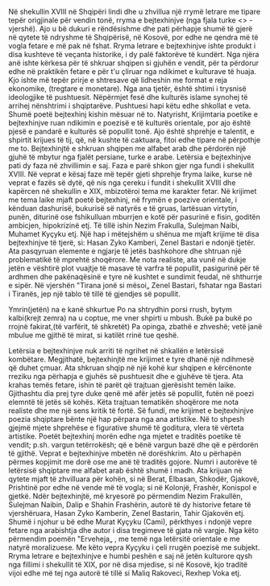 Në shekullin XVIII në Shqipëri lindi dhe u zhvillua një rrymë letrare me tipare tepër origjinale për vendin tonë, rryma e bejtexhinjve (nga fjala turke <<bejte>> - vjershë). Ajo u bë dukuri e rëndësishme dhe pati përhapje shumë të gjerë në qytete të ndryshme të Shqipërisë, në Kosovë, por edhe ne qendra më të vogla fetare e më pak në fshat.
Rryma letrare e bejtexhinjve ishte produkt i disa kushteve të veçanta historike, i dy palë faktorëve të kundërt.
Nga njëra anë ishte kërkesa për të shkruar shqipen si gjuhën e vendit, për ta përdorur edhe në praktikën fetare e për t'u çliruar nga ndikimet e kulturave të huaja. Kjo ishte më tepër prirje e shtresave që lidheshin me format e reja ekonomike, (tregtare e monetare). Nga ana tjetër, është shtimi i trysnisë ideologjike të pushtuesit. Nëpërmjet fesë dhe kulturës islame synohej të arrihej nënshtrimi i shqiptarëve. Pushtuesi hapi këtu edhe shkollat e veta. Shumë poetë bejtexhinj kishin mësuar në to.
Natyrisht, Krijimtaria poetike e bejtexhinjve ruan ndikimin e poezisë e të kulturës orientale, por ajo është pjesë e pandarë e kulturës së popullit tonë. Ajo është shprehje e talentit, e shpirtit krijues të tij, që, në kushte të caktuara, fitoi edhe tipare në përpothje me to.
Bejtexhinjtë e shkruan shqipen me alfabet arab dhe përdorën një gjuhë të mbytur nga fjalët persiane, turke e arabe.
Letërsia e bejtexhinjve pati dy faza në zhvillimin e saj. Faza e parë shkon gjer nga fundi i shekullit XVIII. Në veprat e kësaj faze më tepër gjeti shprehje fryma laike, kurse në veprat e fazës së dytë, që nis nga çereku i fundit i shekullit XVIII dhe kapërcen në shekullin e XIX, mbizotëroi tema me karakter fetar.
Në krijimet me tema laike mjaft poetë bejtexhinj, në frymën e poezive orientale, i kënduan dashurisë, bukurisë së natyrës e të gruas, lartësuan virtytin, punën, diturinë ose fshikulluan mburrjen e kotë për pasurinë e fisin, goditën ambicjen, hipokrizinë etj. Të tillë ishin Nezim Frakulla, Sulejman Naibi, Muhamet Kyçyku etj.
Një hap i mëtejshëm u shënua me mjaft krijime të disa bejtexhinjve të tjerë, si: Hasan Zyko Kamberi, Zenel Bastari e ndonjë tjetër. Ata pasqyruan elemente e ngjarje të jetës bashkohore dhe shtruan një problematikë të mprehtë shoqërore. Me nota realiste, ata vunë në dukje jetën e vështirë plot vuajtje të masave të varfra të popullit, pasigurinë për të ardhmen dhe pakënaqësinë e tyre në kushtet e sundimit feudal, në shthurrje e sipër. Në vjershën "Tirana jonë si mësoi„ Zenel Bastari, fshatar nga Bastari i Tiranës, jep një tablo të tillë të gjendjes së popullit.

Ymrin(jetën) na e kanë shkurtue
Po na shtrydhin porsi rrush,
bytym kalbi(krejt zemra) na u coptue,
me vner shpirti u mbush.
Bukë pa bukë po rrojnë fakirat,(të varfërit, të shkretët)
Pa opinga, zbathë e zhveshë;
vetë janë mbulue me gjithë të mirat,
si katilët rrinë tue qeshë.

Letërsia e bejtexhinjve nuk arriti të ngrihet në shkallën e letërsisë kombëtare. Megjithatë, bejtexhinjtë me krijimet e tyre dhanë një ndihmesë që duhet çmuar. Ata shkruan shqip në një kohë kur shqipen e kërcënonte rreziku nga përhapja e gjuhës së pushtuesit dhe e gjuhëve të tjera. Ata krahas temës fetare, ishin të parët që trajtuan gjerësisht temën laike.
Gjithashtu dia prej tyre duke qenë më afër jetës së popullit, futën në poezi elemntë të jetës së kohës. Këta trajtuan tematikën shoqërore me nota realiste dhe me një sens kritik të fortë.
Së fundi, me krijimet e bejtexhinjve poezia shqiptare bënte një hap përpara nga ana artistike. Në to shpesh gjejmë mjete shprehëse e figurative shumë të goditura, vlera të vërteta artistike. Poetët bejtexhinj morën edhe nga mjetet e traditës poetike të vendit; p.sh. vargun tetërrokësh; që e bënë vargun bazë dhe që e përdorën të gjithë. Veprat e bejtexhinjve mbetën në dorëshkrim. Ato u përhapën përmes kopjimit me dorë ose me anë të traditës gojore.
Numri i autorëve të letërsisë shqiptare me alfabet arab është shumë i madh. Ata krijuan në qytete mjaft të zhvilluara për kohën, si në Berat, Elbasan, Shkodër, Gjakovë, Prishtinë por edhe në vende më të vogla; si në Kolonjë, Frashër, Konispol e gjetkë.
Ndër bejtexhinjtë, më kryesorë po përmendim Nezim Frakullën, Sulejman Naibin, Dalip e Shahin Frashërin, autorë të dy historive fetare të vjershëruara, Hasan Zyko Kamberin, Zenel Bastarin, Tahir Gjakovën etj. Shumë i njohur u bë edhe Murat Kyçyku (Cami), përkthyes i ndonjë vepre fetare nga arabishtja dhe autor i disa tregimeve të gjata në vargje. Nga këto përmendim poemën "Erveheja„ , me temë nga letërsitë orientale e me natyrë moralizuese. Me këto vepra Kyçyku i çeli rrugën poezisë me subjekt.
Rryma letrare e bejtexhinjve e humbi peshën e saj në jetën kulturore qysh nga fillimi i shekullit të XIX, por në disa mjedise, si në Kosovë, kjo traditë vijoi edhe më tej nga autorë të tillë si Maliq Rakoveci, Rexhep Voka etj.